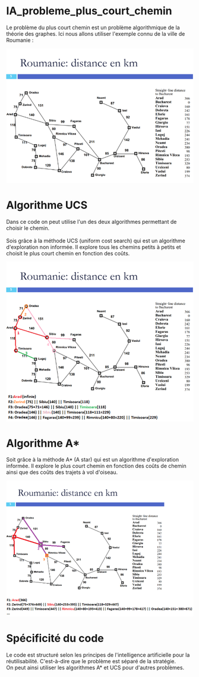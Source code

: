 # IA_probleme_plus_court_chemin

Le problème du plus court chemin est un problème algorithmique de la théorie des graphes.
Ici nous allons utiliser l'exemple connu de la ville de Roumanie :

![roumanie](/image_readme/roumanie.png)

# Algorithme UCS

Dans ce code on peut utilise l'un des deux algorithmes permettant de choisir le chemin. <br><br>
Sois grâce à la méthode UCS (uniform cost search) qui est un algorithme d'exploration non informée. Il explore tous les chemins petits à petits et choisit le plus court chemin en fonction des coûts. <br>
  
![roumanie](/image_readme/roumanie_UCS.png)

# Algorithme A*

Soit grâce à la méthode A* (A star) qui est un algorithme d'exploration informée. Il explore le plus court chemin en fonction des coûts de chemin ainsi que des coûts des trajets à vol d'oiseau. <br>

![roumanie](/image_readme/roumanie_Astar.png)

# Spécificité du code

Le code est structuré selon les principes de l'intelligence artificielle pour la réutilisabilité. C'est-à-dire que le problème est séparé de la stratégie. <br>
On peut ainsi utiliser les algorithmes A* et UCS pour d'autres problèmes.
